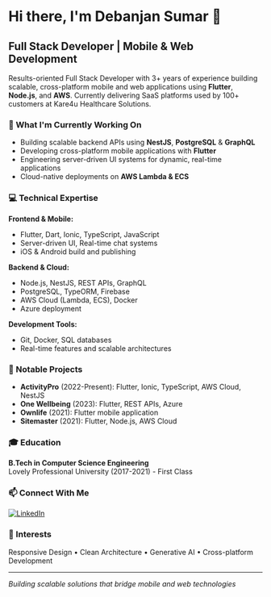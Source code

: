 # Hi there, I'm Debanjan Sumar 👋

## Full Stack Developer | Mobile & Web Development

Results-oriented Full Stack Developer with 3+ years of experience building scalable, cross-platform mobile and web applications using **Flutter**, **Node.js**, and **AWS**. Currently delivering SaaS platforms used by 100+ customers at Kare4u Healthcare Solutions.

### 🔭 What I'm Currently Working On
- Building scalable backend APIs using **NestJS**, **PostgreSQL** & **GraphQL**
- Developing cross-platform mobile applications with **Flutter**
- Engineering server-driven UI systems for dynamic, real-time applications
- Cloud-native deployments on **AWS Lambda & ECS**

### 💻 Technical Expertise

**Frontend & Mobile:**
- Flutter, Dart, Ionic, TypeScript, JavaScript
- Server-driven UI, Real-time chat systems
- iOS & Android build and publishing

**Backend & Cloud:**
- Node.js, NestJS, REST APIs, GraphQL
- PostgreSQL, TypeORM, Firebase
- AWS Cloud (Lambda, ECS), Docker
- Azure deployment

**Development Tools:**
- Git, Docker, SQL databases
- Real-time features and scalable architectures

### 🚀 Notable Projects
- **ActivityPro** (2022-Present): Flutter, Ionic, TypeScript, AWS Cloud, NestJS
- **One Wellbeing** (2023): Flutter, REST APIs, Azure
- **Ownlife** (2021): Flutter mobile application
- **Sitemaster** (2021): Flutter, Node.js, AWS Cloud

### 🎓 Education
**B.Tech in Computer Science Engineering**  
Lovely Professional University (2017-2021) - First Class

### 📫 Connect With Me
[![LinkedIn](https://img.shields.io/badge/LinkedIn-debsumar-blue?style=flat-square&logo=linkedin)](https://linkedin.com/in/debsumar/)

### 🌱 Interests
Responsive Design • Clean Architecture • Generative AI • Cross-platform Development

---

*Building scalable solutions that bridge mobile and web technologies*
